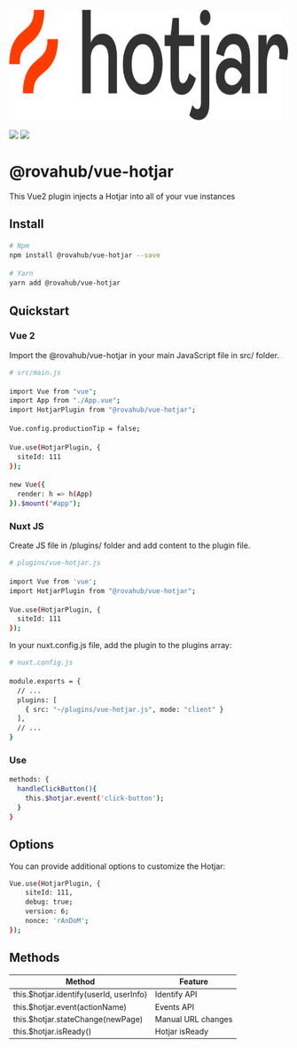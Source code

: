 <p align="left">
  <img height="200" src="https://raw.githubusercontent.com/rovahub/vue-hotjar/master/images/hotjar.svg" alt="Hotjar logo">
</p>

[![](https://img.shields.io/npm/v/%40rovahub%2Fvue-hotjar/latest.svg?style=flat-square)](https://npmjs.com/package/%40rovahub%2Fvue-hotjar)
[![](https://img.shields.io/npm/dt/%40rovahub%2Fvue-hotjar.svg?style=flat-square)](https://npmjs.com/package/%40rovahub%2Fvue-hotjar)

# @rovahub/vue-hotjar

This Vue2 plugin injects a Hotjar into all of your vue instances

## Install

``` bash
# Npm
npm install @rovahub/vue-hotjar --save

# Yarn
yarn add @rovahub/vue-hotjar
```

## Quickstart

### Vue 2

Import the @rovahub/vue-hotjar in your main JavaScript file in src/ folder.

```bash
# src/main.js

import Vue from "vue";
import App from "./App.vue";
import HotjarPlugin from "@rovahub/vue-hotjar";

Vue.config.productionTip = false;

Vue.use(HotjarPlugin, {
  siteId: 111
});

new Vue({
  render: h => h(App)
}).$mount("#app");

```

### Nuxt JS

Create JS file in /plugins/ folder and add content to the plugin file.

```bash
# plugins/vue-hotjar.js

import Vue from 'vue';
import HotjarPlugin from "@rovahub/vue-hotjar";

Vue.use(HotjarPlugin, {
  siteId: 111
});
```

In your nuxt.config.js file, add the plugin to the plugins array:

```bash
# nuxt.config.js

module.exports = {
  // ...
  plugins: [
    { src: "~/plugins/vue-hotjar.js", mode: "client" }
  ],
  // ...
}
```

### Use
```bash
methods: {
  handleClickButton(){
    this.$hotjar.event('click-button');
  }
}
```

## Options

You can provide additional options to customize the Hotjar:

```bash
Vue.use(HotjarPlugin, {
    siteId: 111,
    debug: true;
    version: 6;
    nonce: 'rAnDoM';
});
```
## Methods

 Method                                  | Feature            
-----------------------------------------|--------------------
 this.$hotjar.identify(userId, userInfo) | Identify API       
 this.$hotjar.event(actionName)          | Events API         
 this.$hotjar.stateChange(newPage)       | Manual URL changes 
 this.$hotjar.isReady()                  | Hotjar isReady     


   
 
